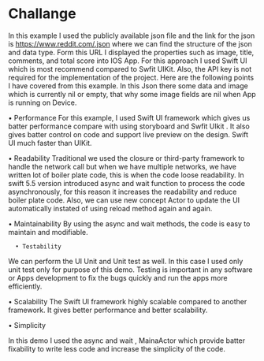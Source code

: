 # Challange
In this example I used the publicly available json file and the link for the json is https://www.reddit.com/.json where we can find the structure of the json and data type. Form this URL I displayed the properties such as image, title, comments, and total score into IOS App. For this approach I used Swift UI which is most recommend compared to Swfit UIKit. Also, the API key is not required for the implementation of the project. Here are the following points I have covered from this example. In this Json there some data and image which is currently nil or empty, that why some image fields are nil when App is running on Device. 

•	Performance
For this example, I used Swift UI framework which gives us batter performance compare with using storyboard and Swfit UIkit . It also gives batter control on code and support live preview on the design. Swift UI much faster than UIKit.

•	Readability 
Traditional we used the closure or third-party framework to handle the network call but when we have multiple networks, we have written lot of boiler plate code, this is when the code loose readability. In swift 5.5 version introduced async and wait function to process the code asynchronously, for this reason it increases the readability and reduce boiler plate code. Also, we can use new concept Actor to update the UI automatically instated of using reload method again and again. 

•	Maintainability 
By using the async and wait methods, the code is easy to maintain and modifiable. 

      • Testability
  We can perform the UI Unit and Unit test as well. In this case I used only unit test only for purpose of this demo.  Testing is important in any software or Apps development to fix the bugs quickly and run the apps more efficiently. 
  
•	Scalability
The Swift UI framework highly scalable compared to another framework. It gives better performance and better scalability. 

• Simplicity 

In this demo I used the async and wait , MainaActor which provide batter fixability to write less code and increase the simplicity of the code. 

 

